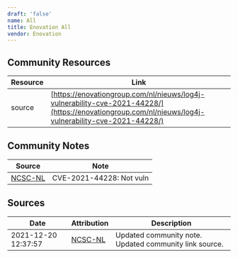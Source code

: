 ```yaml
---
draft: 'false'
name: All
title: Enovation All
vendor: Enovation
---
```



## Community Resources
| Resource | Link |
| --- | --- |
| source | [https://enovationgroup.com/nl/nieuws/log4j-vulnerability-cve-2021-44228/](https://enovationgroup.com/nl/nieuws/log4j-vulnerability-cve-2021-44228/) |

## Community Notes
| Source | Note |
| --- | --- |
| [NCSC-NL](https://github.com/NCSC-NL/log4shell/blob/main/software/README.md) | CVE-2021-44228: Not vuln </ul> |

## Sources
| Date | Attribution | Description |
| --- | --- | --- |
| 2021-12-20 12:37:57 | [NCSC-NL](https://github.com/NCSC-NL/log4shell/blob/main/software/README.md) | Updated community note. Updated community link source.  |
